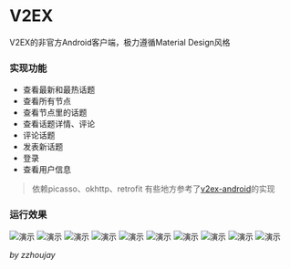 # V2EX

V2EX的非官方Android客户端，极力遵循Material Design风格

### 实现功能
* 查看最新和最热话题
* 查看所有节点
* 查看节点里的话题
* 查看话题详情、评论
* 评论话题
* 发表新话题
* 登录
* 查看用户信息

> 依赖picasso、okhttp、retrofit 
> 有些地方参考了[v2ex-android](https://github.com/greatyao/v2ex-android)的实现

### 运行效果
![演示](http://git.oschina.net/uploads/images/2015/0728/203434_f003c526_141009.png "演示")
![演示](http://git.oschina.net/uploads/images/2015/0728/203458_6290d1be_141009.png "演示")
![演示](http://git.oschina.net/uploads/images/2015/0728/203515_d8d02651_141009.png "演示")
![演示](http://git.oschina.net/uploads/images/2015/0728/203534_d667deed_141009.png "演示")
![演示](http://git.oschina.net/uploads/images/2015/0728/203600_b6748df2_141009.png "演示")
![演示](http://git.oschina.net/uploads/images/2015/0728/203618_2b6af7a6_141009.png "演示")
![演示](http://git.oschina.net/uploads/images/2015/0728/203633_9792c3f5_141009.png "演示")
![演示](http://git.oschina.net/uploads/images/2015/0728/203659_2fa62500_141009.png "演示")
![演示](http://git.oschina.net/uploads/images/2015/0728/203718_74e3ea8a_141009.png "演示")
![演示](http://git.oschina.net/uploads/images/2015/0728/203734_2f3d668a_141009.png "演示")

_by zzhoujay_
